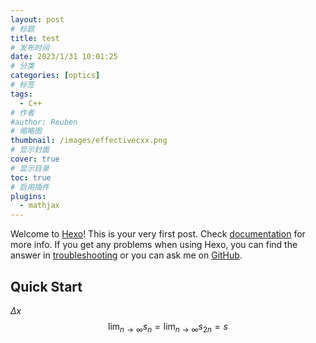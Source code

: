```yaml
---
layout: post
# 标题
title: test  
# 发布时间
date: 2023/1/31 10:01:25  
# 分类
categories: [optics] 
# 标签
tags:
  - C++
# 作者
#author: Reuben
# 缩略图
thumbnail: /images/effectivecxx.png 
# 显示封面
cover: true
# 显示目录
toc: true
# 启用插件
plugins:
  - mathjax
---
```


Welcome to [Hexo](https://hexo.io/)! This is your very first post. Check [documentation](https://hexo.io/docs/) for more info. If you get any problems when using Hexo, you can find the answer in [troubleshooting](https://hexo.io/docs/troubleshooting.html) or you can ask me on [GitHub](https://github.com/hexojs/hexo/issues).

## Quick Start

$\Delta x$
$$
\lim_{n \rightarrow \infty}s_n=\lim_{n \rightarrow \infty}s_{2n}=s
$$

